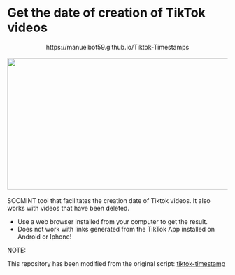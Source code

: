 # Get the date of creation of TikTok videos

<div align="center">
  https://manuelbot59.github.io/Tiktok-Timestamps
<br> <br>
  <img src="https://manuelbot59.github.io/Tiktok-Timestamps/images/tiktok-timestamps.jpg" width="600" height="300"/>
</div>
<br>
SOCMINT tool that facilitates the creation date of Tiktok videos. It also works with videos that have been deleted. 

- Use a web browser installed from your computer to get the result.
- Does not work with links generated from the TikTok App installed on Android or Iphone!

NOTE:

This repository has been modified from the original script: <a href="https://github.com/bellingcat/tiktok-timestamp" target="_blank">tiktok-timestamp</a> <br>